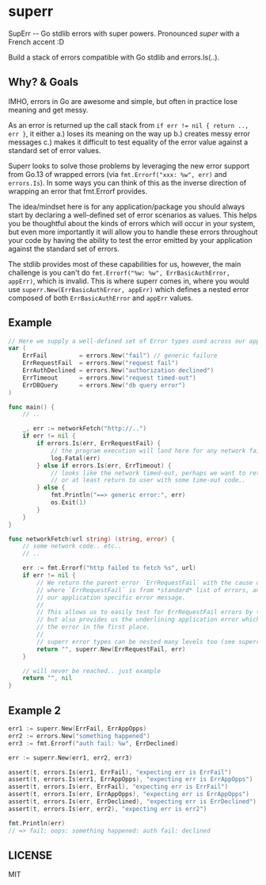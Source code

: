 superr
======

SupErr -- Go stdlib errors with super powers. Pronounced *super* with a French accent :D

Build a stack of errors compatible with Go stdlib and errors.Is(..).

## Why? & Goals

IMHO, errors in Go are awesome and simple, but often in practice lose meaning and get messy.

As an error is returned up the call stack from `if err != nil { return .., err }`, it either
a.) loses its meaning on the way up b.) creates messy error messages c.) makes it difficult
to test equality of the error value against a standard set of error values.

Superr looks to solve those problems by leveraging the new error support from Go.13 of
wrapped errors (via `fmt.Errorf("xxx: %w", err)` and `errors.Is`). In some ways you can think
of this as the inverse direction of wrapping an error that fmt.Errorf provides.

The idea/mindset here is for any application/package you should always start by declaring
a well-defined set of error scenarios as values. This helps you be thoughtful about the
kinds of errors which will occur in your system, but even more importantly it will allow
you to handle these errors throughout your code by having the ability to test the error
emitted by your application against the standard set of errors. 

The stdlib provides most of these capabilities for us, however, the main challenge is you
can't do `fmt.Errorf("%w: %w", ErrBasicAuthError, appErr)`, which is invalid. This is where
superr comes in, where you would use `superr.New(ErrBasicAuthError, appErr)` which defines
a nested error composed of both `ErrBasicAuthError` and `appErr` values.


## Example

```go
// Here we supply a well-defined set of Error types used across our application.
var (
	ErrFail         = errors.New("fail") // generic failure
	ErrRequestFail  = errors.New("request fail")
	ErrAuthDeclined = errors.New("authorization declined")
	ErrTimeout      = errors.New("request timed-out")
	ErrDBQuery      = errors.New("db query error")
)

func main() {
	// ..

	_, err := networkFetch("http://..")
	if err != nil {
		if errors.Is(err, ErrRequestFail) {
			// the program execution will land here for any network failure
			log.Fatal(err)
		} else if errors.Is(err, ErrTimeout) {
			// looks like the network timed-out, perhaps we want to retry..?
			// or at least return to user with some time-out code..
		} else {
			fmt.Println("==> generic error:", err)
			os.Exit(1)
		}
	}
}

func networkFetch(url string) (string, error) {
	// some network code.. etc..
	// ..

	err := fmt.Errorf("http failed to fetch %s", url)
	if err != nil {
		// We return the parent error `ErrRequestFail` with the cause of our `err`,
		// where `ErrRequestFail` is from *standard* list of errors, and `err` is
		// our application specific error message.
		//
		// This allows us to easily test for ErrRequestFail errors by the caller
		// but also provides us the underlining application error which caused
		// the error in the first place.
		//
		// superr error types can be nested many levels too (see superr_test.go).
		return "", superr.New(ErrRequestFail, err)
	}

	// will never be reached.. just example
	return "", nil
}
```

## Example 2

```go
err1 := superr.New(ErrFail, ErrAppOpps)
err2 := errors.New("something happened")
err3 := fmt.Errorf("auth fail: %w", ErrDeclined)

err := superr.New(err1, err2, err3)

assert(t, errors.Is(err1, ErrFail), "expecting err is ErrFail")
assert(t, errors.Is(err1, ErrAppOpps), "expecting err is ErrAppOpps")
assert(t, errors.Is(err, ErrFail), "expecting err is ErrFail")
assert(t, errors.Is(err, ErrAppOpps), "expecting err is ErrAppOpps")
assert(t, errors.Is(err, ErrDeclined), "expecting err is ErrDeclined")
assert(t, errors.Is(err, err2), "expecting err is err2")

fmt.Println(err)
// => fail: oops: something happened: auth fail: declined
```

## LICENSE

MIT
